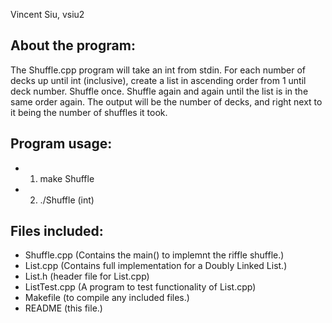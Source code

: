 Vincent Siu, vsiu2
## About the program:
The Shuffle.cpp program will take an int from stdin. For each number of decks up until int (inclusive), create a list in ascending order from 1 until deck number. Shuffle once. Shuffle again and again until the list is in the same order again. The output will be the number of decks, and right next to it being the number of shuffles it took.

## Program usage: 
 - 1. make Shuffle
 - 2. ./Shuffle (int)

## Files included:
 - Shuffle.cpp (Contains the main() to implemnt the riffle shuffle.)
 - List.cpp (Contains full implementation for a Doubly Linked List.)
 - List.h (header file for List.cpp)
 - ListTest.cpp (A program to test functionality of List.cpp)
 - Makefile (to compile any included files.)
 - README (this file.)